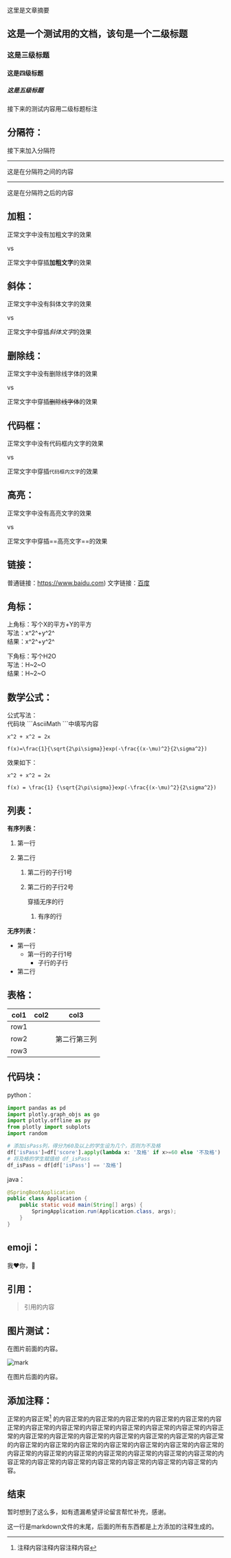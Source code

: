 这里是文章摘要
<!--more-->

## 这是一个测试用的文档，该句是一个二级标题

### 这是三级标题

#### 这是四级标题

##### 这是五级标题

接下来的测试内容用二级标题标注

## 分隔符：

接下来加入分隔符

---

这是在分隔符之间的内容

---
这是在分隔符之后的内容

## 加粗：

正常文字中没有加粗文字的效果

vs

正常文字中穿插**加粗文字**的效果

## 斜体：

正常文字中没有斜体文字的效果

vs

正常文字中穿插*斜体文字*的效果

## 删除线：

正常文字中没有删除线字体的效果

vs

正常文字中穿插~~删除线字体~~的效果

## 代码框：

正常文字中没有代码框内文字的效果

vs

正常文字中穿插`代码框内文字`的效果

## 高亮：

正常文字中没有高亮文字的效果

vs

正常文字中穿插==高亮文字==的效果

## 链接：

普通链接：https://www.baidu.com)
文字链接：[百度](https://www.baidu.com)

## 角标：

上角标：写个X的平方+Y的平方  
写法：x\^2\^+y\^2\^  
结果：x^2^+y^2^

下角标：写个H2O  
写法：H\~2\~O  
结果：H~2~O

## 数学公式：

公式写法：  
代码块 \`\`\`AsciiMath \`\`\`中填写内容

```
x^2 + x^2 = 2x 

f(x)=\frac{1}{\sqrt{2\pi\sigma}}exp(-\frac{(x-\mu)^2}{2\sigma^2})
```

效果如下：

```AsciiMath
x^2 + x^2 = 2x

f(x) = \frac{1} {\sqrt{2\pi\sigma}}exp(-\frac{(x-\mu)^2}{2\sigma^2})
```

## 列表：

**有序列表：**

1. 第一行

2. 第二行

    1. 第二行的子行1号

    2. 第二行的子行2号

       穿插无序的行

        1. 有序的行

**无序列表：**

+ 第一行
    + 第一行的子行1号
        + 子行的子行
+ 第二行

## 表格：

|col1|col2|col3|
|---| --- | --- |
|row1|||
|row2||第二行第三列|
|row3|||

## 代码块：

python：

```python
import pandas as pd
import plotly.graph_objs as go
import plotly.offline as py
from plotly import subplots
import random

# 添加isPass列，得分为60及以上的学生设为几个，否则为不及格
df['isPass']=df['score'].apply(lambda x: '及格' if x>=60 else '不及格')
# 将及格的学生赋值给 df_isPass
df_isPass = df[df['isPass'] == '及格']
```

java：

```java
@SpringBootApplication
public class Application {
    public static void main(String[] args) {
        SpringApplication.run(Application.class, args);
    }
}
```

## emoji：

我:heart:你，:kiss:

## 引用：

> 引用的内容

## 图片测试：

在图片前面的内容。

![mark](https://cdn.jsdelivr.net/gh/lluuiq/blog_img/img/20200324021616.png)

在图片后面的内容。

## 添加注释：

正常的内容正常[^注释]
的内容正常的内容正常的内容正常的内容正常的内容正常的内容正常的内容正常的内容正常的内容正常的内容正常的内容正常的内容正常的内容正常的内容正常的内容正常的内容正常的内容正常的内容正常的内容正常的内容正常的内容正常的内容正常的内容正常的内容正常的内容正常的内容正常的内容正常的内容正常的内容正常的内容正常的内容正常的内容正常的内容正常的内容正常的内容正常的内容正常的内容正常的内容正常的内容正常的内容正常的内容正常的内容。

[^注释]: 注释内容注释内容注释内容

## 结束

暂时想到了这么多，如有遗漏希望评论留言帮忙补充，感谢。

这一行是markdown文件的末尾，后面的所有东西都是上方添加的注释生成的。
